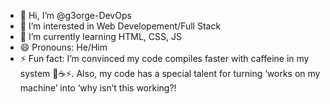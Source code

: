 - 👋 Hi, I’m @g3orge-DevOps
- 👀 I’m interested in Web Developement/Full Stack 
- 🌱 I’m currently learning HTML, CSS, JS
- 😄 Pronouns: He/Him
- ⚡ Fun fact: I’m convinced my code compiles faster with caffeine in my system 🧠☕️⚡️. Also, my code has a special talent for turning ‘works on my machine’ into ‘why isn’t this working?!

<!---
g3orge-DevOps/g3orge-DevOps is a ✨ special ✨ repository because its `README.md` (this file) appears on your GitHub profile.
You can click the Preview link to take a look at your changes.
--->
